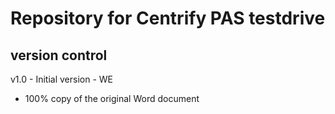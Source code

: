 # Repository for Centrify PAS testdrive

## version control

v1.0 - Initial version - WE

- 100% copy of the original Word document
 

